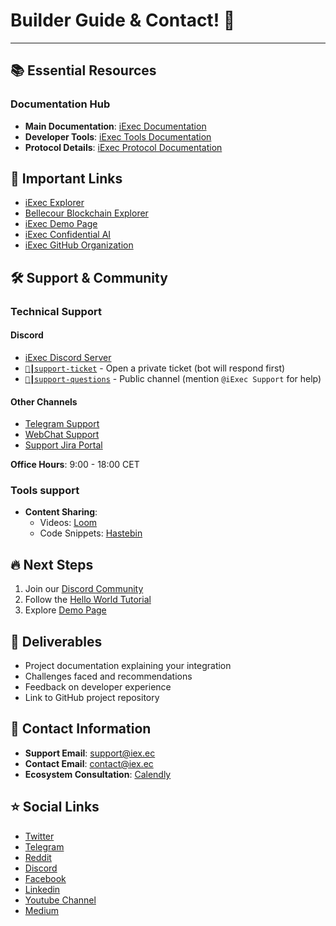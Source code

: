 # Builder Guide & Contact! 🚀

---

## 📚 Essential Resources

### Documentation Hub
- **Main Documentation**: [iExec Documentation](https://docs.iex.ec/)
- **Developer Tools**: [iExec Tools Documentation](https://tools.docs.iex.ec/)
- **Protocol Details**: [iExec Protocol Documentation](https://protocol.docs.iex.ec/)



## 🔗 Important Links
- [iExec Explorer](https://explorer.iex.ec/)
- [Bellecour Blockchain Explorer](https://blockscout-bellecour.iex.ec/)
- [iExec Demo Page](https://demo.iex.ec/)
- [iExec Confidential AI](https://www.iex.ec/confidential-ai)
- [iExec GitHub Organization](https://github.com/iExecBlockchainComputing)



## 🛠 Support & Community

### Technical Support
#### Discord
- [iExec Discord Server](https://discord.com/invite/pbt9m98wnU)
- [`🎫┃support-ticket`](https://discord.gg/3JAXJpbKjj) - Open a private ticket (bot will respond first)
- [`🔧┃support-questions`](https://discord.gg/g6HZtsq6U5) - Public channel (mention `@iExec Support` for help)


#### Other Channels
- [Telegram Support](https://t.me/iExecSupportBot)
- [WebChat Support](https://builder.iex.ec/)
- [Support Jira Portal](https://support.iex.ec/)

**Office Hours**: 9:00 - 18:00 CET

### Tools support

- **Content Sharing**:
  - Videos: [Loom](https://www.loom.com/)
  - Code Snippets: [Hastebin](https://hastebin.com/)



## 🔥 Next Steps
1. Join our [Discord Community](https://discord.com/invite/pbt9m98wnU)
2. Follow the [Hello World Tutorial](https://tools.docs.iex.ec/overview/helloWorld)
3. Explore [Demo Page](https://demo.iex.ec/)



## 📄 Deliverables
- Project documentation explaining your integration
- Challenges faced and recommendations
- Feedback on developer experience
- Link to GitHub project repository



## 📧 Contact Information
- **Support Email**: [support@iex.ec](mailto:support@iex.ec)
- **Contact Email**: [contact@iex.ec](mailto:contact@iex.ec)
- **Ecosystem Consultation**: [Calendly](https://calendly.com/tom-iexec/30min)


## ⭐ Social Links

- [Twitter](https://twitter.com/iEx_ec)
- [Telegram](https://t.me/iexec_discussion)
- [Reddit](https://www.reddit.com/r/iexec/)
- [Discord](https://discord.com/invite/pbt9m98wnU)
- [Facebook](https://www.facebook.com/Iex-ec-1164124083643301/)
- [Linkedin](https://www.linkedin.com/company/iex.ec/)
- [Youtube Channel](https://www.youtube.com/channel/UCwWxZWvKVHn3CXnmDooLWtA)
- [Medium](https://medium.com/iex-ec)

